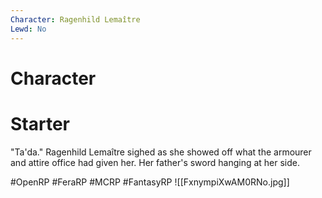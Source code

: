 ```yaml
---
Character: Ragenhild Lemaître
Lewd: No
---
```

# Character


# Starter
"Ta'da." Ragenhild Lemaître sighed as she showed off what the armourer and attire office had given her. Her father's sword hanging at her side.

#OpenRP #FeraRP #MCRP #FantasyRP
![[FxnympiXwAM0RNo.jpg]]